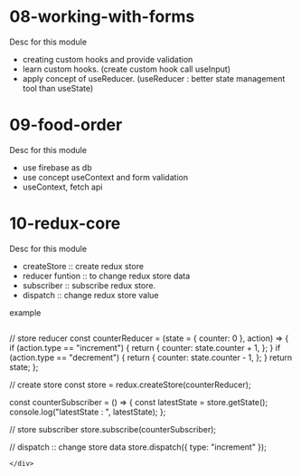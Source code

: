 <h1>08-working-with-forms</h1>
<div>
  <p>Desc for this module</p>
  <ul>
    <li>creating custom hooks and provide validation</li>
    <li>learn custom hooks. (create custom hook call useInput)</li>
    <li>apply concept of useReducer. (useReducer : better state management tool than useState)</li>
  </ul>
</div>

<h1>09-food-order</h1>
<div>
  <p>Desc for this module</p>
  <ul>
    <li>use firebase as db</li>
    <li>use concept useContext and form validation</li>
    <li>useContext, fetch api</li>
  </ul>
</div>

<h1>10-redux-core</h1>
<div>
  <p>Desc for this module</p>
  <ul>
    <li>createStore :: create redux store</li>
    <li>reducer funtion :: to change redux store data</li>
    <li>subscriber :: subscribe redux store.</li>
    <li>dispatch :: change redux store value</li>
  </ul>
  <p>example</p>
  <pre></pre>
// store reducer
const counterReducer = (state = { counter: 0 }, action) => {
  if (action.type == "increment") {
    return {
      counter: state.counter + 1,
    };
  }
  if (action.type == "decrement") {
    return {
      counter: state.counter - 1,
    };
  }
  return state;
};

// create store
const store = redux.createStore(counterReducer);

const counterSubscriber = () => {
  const latestState = store.getState();
  console.log("latestState : ", latestState);
};

// store subscriber
store.subscribe(counterSubscriber);

// dispatch :: change store data
store.dispatch({ type: "increment" });

```
</div>
